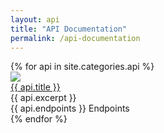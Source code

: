 ```yaml
---
layout: api
title: "API Documentation"
permalink: /api-documentation
---
```

<div class="ui container">
	<div class="ui stackable four column grid">
		{% for api in site.categories.api %}
		<div class="column">
			<div class="ui card">
				<div class="image">
					<img src="{{ site.baseurl }}/uploads/posts/api/{{ api.cover }}">
				</div>
				<div class="content">
					<a href="{{ site.baseurl }}{{ api.url }}" class="header">{{ api.title }}</a>
				<!-- <div class="meta">
					<span class="date">Last Updated : {{ api.date | date_to_long_string }}</span>
				</div> -->
				<div class="description">
					{{ api.excerpt }}
				</div>
			</div>
			<div class="extra content">
				<a>
					<i class="life ring icon"></i>
					{{ api.endpoints }} Endpoints
				</a>
			</div>
		</div>
	</div>
	{% endfor %}
</div>
</div>